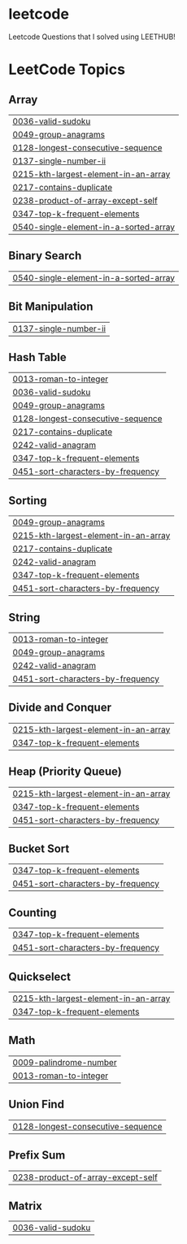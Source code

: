 # leetcode
Leetcode Questions that I solved using LEETHUB!

<!---LeetCode Topics Start-->
# LeetCode Topics
## Array
|  |
| ------- |
| [0036-valid-sudoku](https://github.com/shuklaritvik06/leetcode/tree/master/0036-valid-sudoku) |
| [0049-group-anagrams](https://github.com/shuklaritvik06/leetcode/tree/master/0049-group-anagrams) |
| [0128-longest-consecutive-sequence](https://github.com/shuklaritvik06/leetcode/tree/master/0128-longest-consecutive-sequence) |
| [0137-single-number-ii](https://github.com/shuklaritvik06/leetcode/tree/master/0137-single-number-ii) |
| [0215-kth-largest-element-in-an-array](https://github.com/shuklaritvik06/leetcode/tree/master/0215-kth-largest-element-in-an-array) |
| [0217-contains-duplicate](https://github.com/shuklaritvik06/leetcode/tree/master/0217-contains-duplicate) |
| [0238-product-of-array-except-self](https://github.com/shuklaritvik06/leetcode/tree/master/0238-product-of-array-except-self) |
| [0347-top-k-frequent-elements](https://github.com/shuklaritvik06/leetcode/tree/master/0347-top-k-frequent-elements) |
| [0540-single-element-in-a-sorted-array](https://github.com/shuklaritvik06/leetcode/tree/master/0540-single-element-in-a-sorted-array) |
## Binary Search
|  |
| ------- |
| [0540-single-element-in-a-sorted-array](https://github.com/shuklaritvik06/leetcode/tree/master/0540-single-element-in-a-sorted-array) |
## Bit Manipulation
|  |
| ------- |
| [0137-single-number-ii](https://github.com/shuklaritvik06/leetcode/tree/master/0137-single-number-ii) |
## Hash Table
|  |
| ------- |
| [0013-roman-to-integer](https://github.com/shuklaritvik06/leetcode/tree/master/0013-roman-to-integer) |
| [0036-valid-sudoku](https://github.com/shuklaritvik06/leetcode/tree/master/0036-valid-sudoku) |
| [0049-group-anagrams](https://github.com/shuklaritvik06/leetcode/tree/master/0049-group-anagrams) |
| [0128-longest-consecutive-sequence](https://github.com/shuklaritvik06/leetcode/tree/master/0128-longest-consecutive-sequence) |
| [0217-contains-duplicate](https://github.com/shuklaritvik06/leetcode/tree/master/0217-contains-duplicate) |
| [0242-valid-anagram](https://github.com/shuklaritvik06/leetcode/tree/master/0242-valid-anagram) |
| [0347-top-k-frequent-elements](https://github.com/shuklaritvik06/leetcode/tree/master/0347-top-k-frequent-elements) |
| [0451-sort-characters-by-frequency](https://github.com/shuklaritvik06/leetcode/tree/master/0451-sort-characters-by-frequency) |
## Sorting
|  |
| ------- |
| [0049-group-anagrams](https://github.com/shuklaritvik06/leetcode/tree/master/0049-group-anagrams) |
| [0215-kth-largest-element-in-an-array](https://github.com/shuklaritvik06/leetcode/tree/master/0215-kth-largest-element-in-an-array) |
| [0217-contains-duplicate](https://github.com/shuklaritvik06/leetcode/tree/master/0217-contains-duplicate) |
| [0242-valid-anagram](https://github.com/shuklaritvik06/leetcode/tree/master/0242-valid-anagram) |
| [0347-top-k-frequent-elements](https://github.com/shuklaritvik06/leetcode/tree/master/0347-top-k-frequent-elements) |
| [0451-sort-characters-by-frequency](https://github.com/shuklaritvik06/leetcode/tree/master/0451-sort-characters-by-frequency) |
## String
|  |
| ------- |
| [0013-roman-to-integer](https://github.com/shuklaritvik06/leetcode/tree/master/0013-roman-to-integer) |
| [0049-group-anagrams](https://github.com/shuklaritvik06/leetcode/tree/master/0049-group-anagrams) |
| [0242-valid-anagram](https://github.com/shuklaritvik06/leetcode/tree/master/0242-valid-anagram) |
| [0451-sort-characters-by-frequency](https://github.com/shuklaritvik06/leetcode/tree/master/0451-sort-characters-by-frequency) |
## Divide and Conquer
|  |
| ------- |
| [0215-kth-largest-element-in-an-array](https://github.com/shuklaritvik06/leetcode/tree/master/0215-kth-largest-element-in-an-array) |
| [0347-top-k-frequent-elements](https://github.com/shuklaritvik06/leetcode/tree/master/0347-top-k-frequent-elements) |
## Heap (Priority Queue)
|  |
| ------- |
| [0215-kth-largest-element-in-an-array](https://github.com/shuklaritvik06/leetcode/tree/master/0215-kth-largest-element-in-an-array) |
| [0347-top-k-frequent-elements](https://github.com/shuklaritvik06/leetcode/tree/master/0347-top-k-frequent-elements) |
| [0451-sort-characters-by-frequency](https://github.com/shuklaritvik06/leetcode/tree/master/0451-sort-characters-by-frequency) |
## Bucket Sort
|  |
| ------- |
| [0347-top-k-frequent-elements](https://github.com/shuklaritvik06/leetcode/tree/master/0347-top-k-frequent-elements) |
| [0451-sort-characters-by-frequency](https://github.com/shuklaritvik06/leetcode/tree/master/0451-sort-characters-by-frequency) |
## Counting
|  |
| ------- |
| [0347-top-k-frequent-elements](https://github.com/shuklaritvik06/leetcode/tree/master/0347-top-k-frequent-elements) |
| [0451-sort-characters-by-frequency](https://github.com/shuklaritvik06/leetcode/tree/master/0451-sort-characters-by-frequency) |
## Quickselect
|  |
| ------- |
| [0215-kth-largest-element-in-an-array](https://github.com/shuklaritvik06/leetcode/tree/master/0215-kth-largest-element-in-an-array) |
| [0347-top-k-frequent-elements](https://github.com/shuklaritvik06/leetcode/tree/master/0347-top-k-frequent-elements) |
## Math
|  |
| ------- |
| [0009-palindrome-number](https://github.com/shuklaritvik06/leetcode/tree/master/0009-palindrome-number) |
| [0013-roman-to-integer](https://github.com/shuklaritvik06/leetcode/tree/master/0013-roman-to-integer) |
## Union Find
|  |
| ------- |
| [0128-longest-consecutive-sequence](https://github.com/shuklaritvik06/leetcode/tree/master/0128-longest-consecutive-sequence) |
## Prefix Sum
|  |
| ------- |
| [0238-product-of-array-except-self](https://github.com/shuklaritvik06/leetcode/tree/master/0238-product-of-array-except-self) |
## Matrix
|  |
| ------- |
| [0036-valid-sudoku](https://github.com/shuklaritvik06/leetcode/tree/master/0036-valid-sudoku) |
<!---LeetCode Topics End-->